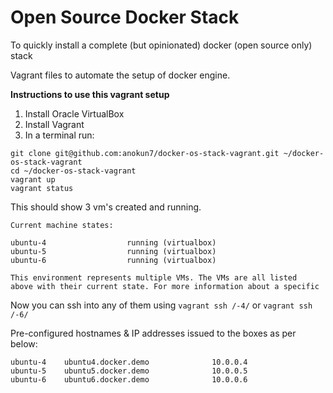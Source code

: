 # Open Source Docker Stack

To quickly install a complete (but opinionated) docker (open source only) stack

Vagrant files to automate the setup of docker engine.

**Instructions to use this vagrant setup**

1. Install Oracle VirtualBox
2. Install Vagrant
3. In a terminal run: 
  ```
  git clone git@github.com:anokun7/docker-os-stack-vagrant.git ~/docker-os-stack-vagrant
  cd ~/docker-os-stack-vagrant
  vagrant up   
  vagrant status
  ```
  This should show 3 vm's created and running.
  ```
  Current machine states:
  
  ubuntu-4                  running (virtualbox)
  ubuntu-5                  running (virtualbox)
  ubuntu-6                  running (virtualbox)
  
  This environment represents multiple VMs. The VMs are all listed
  above with their current state. For more information about a specific
  ```
  Now you can ssh into any of them using `vagrant ssh /-4/` or `vagrant ssh /-6/`

  Pre-configured hostnames & IP addresses issued to the boxes as per below:
  ```
  ubuntu-4    ubuntu4.docker.demo              10.0.0.4
  ubuntu-5    ubuntu5.docker.demo              10.0.0.5
  ubuntu-6    ubuntu6.docker.demo              10.0.0.6
  ```
